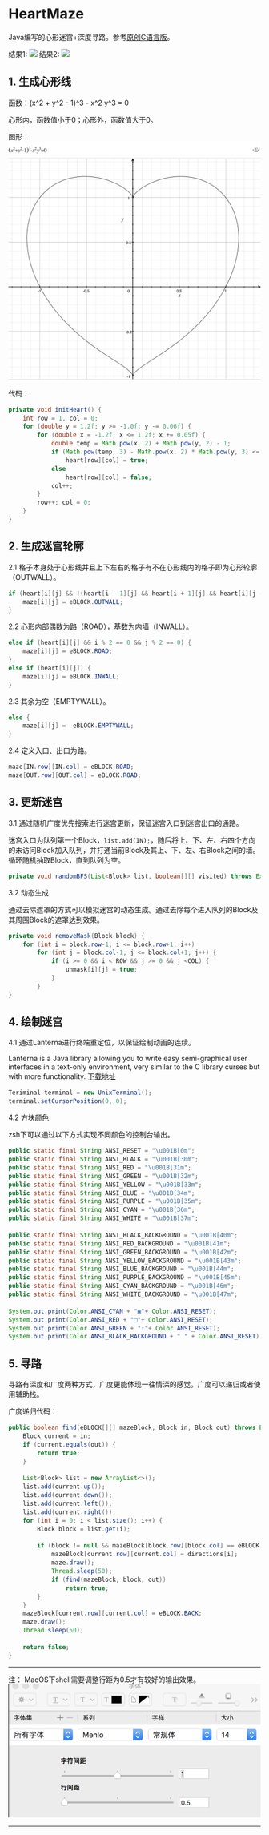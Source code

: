 # HeartMaze

Java编写的心形迷宫+深度寻路。参考[原创C语言版](https://github.com/neolay/HeartMaze)。

结果1:
![](https://youtu.be/PeLJQY4no1w)
结果2:
![](https://youtu.be/GGyVq7DzUPc)

## 1. 生成心形线

函数：(x^2 + y^2 - 1)^3 - x^2 y^3 = 0

心形内，函数值小于0；心形外，函数值大于0。

图形：
![](img/心形线.jpg)

代码：

```java
private void initHeart() {
	int row = 1, col = 0;
	for (double y = 1.2f; y >= -1.0f; y -= 0.06f) {
		for (double x = -1.2f; x <= 1.2f; x += 0.05f) {
			double temp = Math.pow(x, 2) + Math.pow(y, 2) - 1;
			if (Math.pow(temp, 3) - Math.pow(x, 2) * Math.pow(y, 3) <= 0.0)
				heart[row][col] = true;
			else
				heart[row][col] = false;
			col++;
		}
		row++; col = 0;
	}
}
```

## 2. 生成迷宫轮廓

2.1 格子本身处于心形线并且上下左右的格子有不在心形线内的格子即为心形轮廓（OUTWALL）。

```java
if (heart[i][j] && !(heart[i - 1][j] && heart[i + 1][j] && heart[i][j - 1] && heart[i][j + 1])) {
	maze[i][j] = eBLOCK.OUTWALL;
} 
```

2.2 心形内部偶数为路（ROAD），基数为内墙（INWALL）。


```java
else if (heart[i][j] && i % 2 == 0 && j % 2 == 0) {
	maze[i][j] = eBLOCK.ROAD;
}
else if (heart[i][j]) {
	maze[i][j] = eBLOCK.INWALL;
}
```

2.3 其余为空（EMPTYWALL）。


```java
else {
	maze[i][j] =  eBLOCK.EMPTYWALL;
}
```

2.4 定义入口、出口为路。


```java
maze[IN.row][IN.col] = eBLOCK.ROAD;
maze[OUT.row][OUT.col] = eBLOCK.ROAD;
```

## 3. 更新迷宫

3.1 通过随机广度优先搜索进行迷宫更新，保证迷宫入口到迷宫出口的通路。

迷宫入口为队列第一个Block，`list.add(IN);`，随后将上、下、左、右四个方向的未访问Block加入队列，并打通当前Block及其上、下、左、右Block之间的墙。循环随机抽取Block，直到队列为空。


```java
private void randomBFS(List<Block> list, boolean[][] visited) throws Exception
```

3.2 动态生成

通过去除遮罩的方式可以模拟迷宫的动态生成。通过去除每个进入队列的Block及其周围Block的遮罩达到效果。

```java
private void removeMask(Block block) {
	for (int i = block.row-1; i <= block.row+1; i++)
		for (int j = block.col-1; j <= block.col+1; j++) {
			if (i >= 0 && i < ROW && j >= 0 && j <COL) {
				unmask[i][j] = true;
			}
		}
}
```

## 4. 绘制迷宫

4.1 通过Lanterna进行终端重定位，以保证绘制动画的连续。

Lanterna is a Java library allowing you to write easy semi-graphical user interfaces in a text-only environment, very similar to the C library curses but with more functionality. [下载地址](http://central.maven.org/maven2/com/googlecode/lanterna/lanterna/3.0.1/lanterna-3.0.1.jar)


```java
Teriminal terminal = new UnixTerminal();
terminal.setCursorPosition(0, 0);
```

4.2 方块颜色

zsh下可以通过以下方式实现不同颜色的控制台输出。

```java
public static final String ANSI_RESET = "\u001B[0m";
public static final String ANSI_BLACK = "\u001B[30m";
public static final String ANSI_RED = "\u001B[31m";
public static final String ANSI_GREEN = "\u001B[32m";
public static final String ANSI_YELLOW = "\u001B[33m";
public static final String ANSI_BLUE = "\u001B[34m";
public static final String ANSI_PURPLE = "\u001B[35m";
public static final String ANSI_CYAN = "\u001B[36m";
public static final String ANSI_WHITE = "\u001B[37m";

public static final String ANSI_BLACK_BACKGROUND = "\u001B[40m";
public static final String ANSI_RED_BACKGROUND = "\u001B[41m";
public static final String ANSI_GREEN_BACKGROUND = "\u001B[42m";
public static final String ANSI_YELLOW_BACKGROUND = "\u001B[43m";
public static final String ANSI_BLUE_BACKGROUND = "\u001B[44m";
public static final String ANSI_PURPLE_BACKGROUND = "\u001B[45m";
public static final String ANSI_CYAN_BACKGROUND = "\u001B[46m";
public static final String ANSI_WHITE_BACKGROUND = "\u001B[47m";

System.out.print(Color.ANSI_CYAN + "▣"+ Color.ANSI_RESET);
System.out.print(Color.ANSI_RED + "□"+ Color.ANSI_RESET);
System.out.print(Color.ANSI_GREEN + "↑"+ Color.ANSI_RESET);
System.out.print(Color.ANSI_BLACK_BACKGROUND + " " + Color.ANSI_RESET);
```

## 5. 寻路

寻路有深度和广度两种方式，广度更能体现一往情深的感觉。广度可以递归或者使用辅助栈。

广度递归代码：
```java
public boolean find(eBLOCK[][] mazeBlock, Block in, Block out) throws Exception {
	Block current = in;
	if (current.equals(out)) {
		return true;
	}
	
	List<Block> list = new ArrayList<>();
	list.add(current.up());
	list.add(current.down());
	list.add(current.left());
	list.add(current.right());
	for (int i = 0; i < list.size(); i++) {
		Block block = list.get(i);
		
		if (block != null && mazeBlock[block.row][block.col] == eBLOCK.ROAD) {
			mazeBlock[current.row][current.col] = directions[i];
			maze.draw();
			Thread.sleep(50);
			if (find(mazeBlock, block, out))
				return true;
		}
	}
	mazeBlock[current.row][current.col] = eBLOCK.BACK;
	maze.draw();
	Thread.sleep(50);
	
	return false;
}
```


-------

注：
MacOS下shell需要调整行距为0.5才有较好的输出效果。
![](img/shell_line_height.png)

-------

